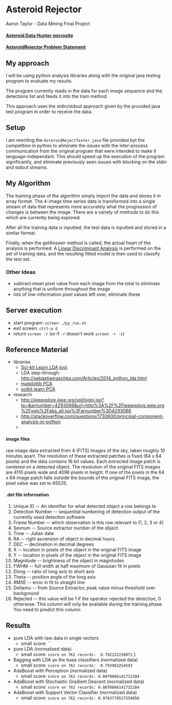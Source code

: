 # Asteroid Rejector

Aaron Taylor - Data Mining Final Project

#### [Asteroid Data Hunter microsite](http://www.topcoder.com/asteroids/asteroiddatahunter/)

#### [AsteroidRejector Problem Statement](http://community.topcoder.com/longcontest/?module=ViewProblemStatement&rd=15948&pm=13093)

## My approach

I will be using python analysis libraries along with the original java testing program to evaluate my results.

The program currently reads in the data for each image sequence and the detections list and feeds it into the train method.

This approach uses the stdin/stdout approach given by the provided java test program in order to receive the data.

## Setup

I am rewriting the `AsteroidRejectTester.java` file provided byt the competition in python to eliminate the issues with the inter-process communication from the original program that were intended to make it language-independant. This should speed up the execution of the program significantly, and eliminate previously seen issues with blocking on the stdin and stdout streams.

## My Algorithm

The training phase of the algorithm simply import the data and stores it in array format. The 4-image time series data is transformed into a single stream of data that represents more accurately what the progression of changes is between the image. There are a variety of methods to do this which are currently being explored.

After all the training data is inputted, the test data is inputted and stored in a similar format.

Finally, when the getAnswer method is called, the actual heart of the analysis is performed. A [Linear Discriminant Analysis](http://sebastianraschka.com/Articles/2014_python_lda.html) is performed on the set of training data, and the resulting fitted model is then used to classify the test set.

### Other Ideas
- subtract mean pixel value from each image from the total to eliminate anything that is uniform throughout the image
- lots of low-information pixel values left over, eliminate these

## Server execution
- start program: `screen ./py_run.sh`
- exit screen: `ctrl-a d`
- return `screen -r` (or if `-r` doesn't work `screen -r -x`)

## Reference Material

- libraries
  - [Sci-kit Learn LDA tool](http://scikit-learn.org/stable/modules/generated/sklearn.lda.LDA.html)
  - LDA step-through: http://sebastianraschka.com/Articles/2014_python_lda.html
  - [matplotlib PCA](http://matplotlib.org/api/mlab_api.html#matplotlib.mlab.PCA)
  - [scikit-learn PCA](http://scikit-learn.org/stable/modules/generated/sklearn.decomposition.PCA.html)
- research
    - http://ieeexplore.ieee.org/xpl/login.jsp?tp=&arnumber=4293066&url=http%3A%2F%2Fieeexplore.ieee.org%2Fxpls%2Fabs_all.jsp%3Farnumber%3D4293066
    - http://stackoverflow.com/questions/1730600/principal-component-analysis-in-python
    -  

#### image files

raw image data extracted from 4 (FITS) images of the sky, taken roughly 10 minutes apart. The resolution of these extracted patches is fixed (64 x 64 pixels) and the data contains 16 bit values. Each extracted image patch is centered on a detected object. The resolution of the original FITS images are 4110 pixels wide and 4096 pixels in height. If one of the pixels in the 64 x 64 image patch falls outside the bounds of the original FITS image, the pixel value was set to 65535.

#### .det file information

1. Unique ID -- An identifier for what detected object a row belongs to
2. Detection Number -- sequential numbering of detection output of the currently used detection software
3. Frame Number -- which observation is this row relevant to (1, 2, 3 or 4)
4. Sexnum -- Source extractor number of the object
5. Time -- Julian date
6. RA -- right ascension of object in decimal hours
7. DEC -- declination in decimal degrees
8. X -- location in pixels of the object in the original FITS image
9. Y -- location in pixels of the object in the original FITS image
10. Magnitude -- brightness of the object in magnitudes
11. FWHM -- full width at half maximum of Gaussian fit in pixels
12. Elong -- ratio of long axis to short axis
13. Theta -- position angle of the long axis
14. RMSE -- error in fit to straight line
15. Deltamu -- from Source Extractor, peak value minus threshold over background
16. Rejected -- this value will be 1 if the operator rejected the detection, 0 otherwise. This column will only be available during the training phase. You need to predict this column


## Results

- pure LDA with raw data in single vectors
    + small score: ``
- pure LDA (normalized data)
    + small score: `score on 762 records:  0.782152230971`
}
- Bagging with LDA as the base classifiers (normalized data)
    + small score: `score on 762 records:  0.793963254593 `
- AdaBoost with Perceptron (normalized data)
    + small score: `score on 762 records: 0.8070866141732284`
- AdaBoost with Stochastic Gradient Descent (normalized data)
    + small score: `score on 762 records: 0.8070866141732284`
- AdaBoost with Support Vector Classifier (normalized data)
    + small score: `score on 762 records: 0.9763779527559056`
